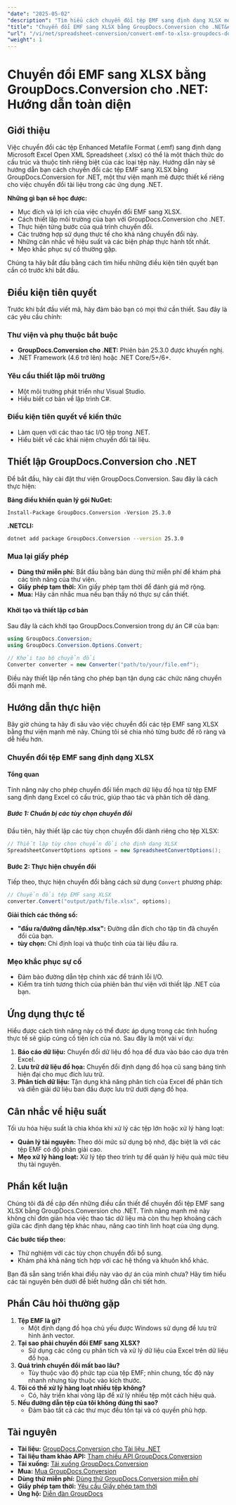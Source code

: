 ```yaml
---
"date": "2025-05-02"
"description": "Tìm hiểu cách chuyển đổi tệp EMF sang định dạng XLSX một cách liền mạch với GroupDocs.Conversion for .NET. Nâng cao kỹ năng chuyển đổi tài liệu của bạn ngay hôm nay."
"title": "Chuyển đổi EMF sang XLSX bằng GroupDocs.Conversion cho .NET&#58; Hướng dẫn đầy đủ"
"url": "/vi/net/spreadsheet-conversion/convert-emf-to-xlsx-groupdocs-dotnet/"
"weight": 1
---
```


# Chuyển đổi EMF sang XLSX bằng GroupDocs.Conversion cho .NET: Hướng dẫn toàn diện

## Giới thiệu

Việc chuyển đổi các tệp Enhanced Metafile Format (.emf) sang định dạng Microsoft Excel Open XML Spreadsheet (.xlsx) có thể là một thách thức do cấu trúc và thuộc tính riêng biệt của các loại tệp này. Hướng dẫn này sẽ hướng dẫn bạn cách chuyển đổi các tệp EMF sang XLSX bằng GroupDocs.Conversion for .NET, một thư viện mạnh mẽ được thiết kế riêng cho việc chuyển đổi tài liệu trong các ứng dụng .NET.

**Những gì bạn sẽ học được:**
- Mục đích và lợi ích của việc chuyển đổi EMF sang XLSX.
- Cách thiết lập môi trường của bạn với GroupDocs.Conversion cho .NET.
- Thực hiện từng bước của quá trình chuyển đổi.
- Các trường hợp sử dụng thực tế cho khả năng chuyển đổi này.
- Những cân nhắc về hiệu suất và các biện pháp thực hành tốt nhất.
- Mẹo khắc phục sự cố thường gặp.

Chúng ta hãy bắt đầu bằng cách tìm hiểu những điều kiện tiên quyết bạn cần có trước khi bắt đầu.

## Điều kiện tiên quyết
Trước khi bắt đầu viết mã, hãy đảm bảo bạn có mọi thứ cần thiết. Sau đây là các yêu cầu chính:

### Thư viện và phụ thuộc bắt buộc
- **GroupDocs.Conversion cho .NET:** Phiên bản 25.3.0 được khuyến nghị.
- .NET Framework (4.6 trở lên) hoặc .NET Core/5+/6+.

### Yêu cầu thiết lập môi trường
- Một môi trường phát triển như Visual Studio.
- Hiểu biết cơ bản về lập trình C#.

### Điều kiện tiên quyết về kiến thức
- Làm quen với các thao tác I/O tệp trong .NET.
- Hiểu biết về các khái niệm chuyển đổi tài liệu.

## Thiết lập GroupDocs.Conversion cho .NET
Để bắt đầu, hãy cài đặt thư viện GroupDocs.Conversion. Sau đây là cách thực hiện:

**Bảng điều khiển quản lý gói NuGet:**
```shell
Install-Package GroupDocs.Conversion -Version 25.3.0
```

**.NETCLI:**
```bash
dotnet add package GroupDocs.Conversion --version 25.3.0
```

### Mua lại giấy phép
- **Dùng thử miễn phí:** Bắt đầu bằng bản dùng thử miễn phí để khám phá các tính năng của thư viện.
- **Giấy phép tạm thời:** Xin giấy phép tạm thời để đánh giá mở rộng.
- **Mua:** Hãy cân nhắc mua nếu bạn thấy nó thực sự cần thiết.

#### Khởi tạo và thiết lập cơ bản
Sau đây là cách khởi tạo GroupDocs.Conversion trong dự án C# của bạn:
```csharp
using GroupDocs.Conversion;
using GroupDocs.Conversion.Options.Convert;

// Khởi tạo bộ chuyển đổi
Converter converter = new Converter("path/to/your/file.emf");
```
Điều này thiết lập nền tảng cho phép bạn tận dụng các chức năng chuyển đổi mạnh mẽ.

## Hướng dẫn thực hiện
Bây giờ chúng ta hãy đi sâu vào việc chuyển đổi các tệp EMF sang XLSX bằng thư viện mạnh mẽ này. Chúng tôi sẽ chia nhỏ từng bước để rõ ràng và dễ hiểu hơn.

### Chuyển đổi tệp EMF sang định dạng XLSX
#### Tổng quan
Tính năng này cho phép chuyển đổi liền mạch dữ liệu đồ họa từ tệp EMF sang định dạng Excel có cấu trúc, giúp thao tác và phân tích dễ dàng.
##### Bước 1: Chuẩn bị các tùy chọn chuyển đổi
Đầu tiên, hãy thiết lập các tùy chọn chuyển đổi dành riêng cho tệp XLSX:
```csharp
// Thiết lập tùy chọn chuyển đổi cho định dạng XLSX
SpreadsheetConvertOptions options = new SpreadsheetConvertOptions();
```
#### Bước 2: Thực hiện chuyển đổi
Tiếp theo, thực hiện chuyển đổi bằng cách sử dụng `Convert` phương pháp:
```csharp
// Chuyển đổi tệp EMF sang XLSX
converter.Convert("output/path/file.xlsx", options);
```
**Giải thích các thông số:**
- **"đầu ra/đường dẫn/tệp.xlsx":** Đường dẫn đích cho tập tin đã chuyển đổi của bạn.
- **tùy chọn:** Chỉ định loại và thuộc tính của tài liệu đầu ra.
### Mẹo khắc phục sự cố
- Đảm bảo đường dẫn tệp chính xác để tránh lỗi I/O.
- Kiểm tra tính tương thích của phiên bản thư viện với thiết lập .NET của bạn.

## Ứng dụng thực tế
Hiểu được cách tính năng này có thể được áp dụng trong các tình huống thực tế sẽ giúp củng cố tiện ích của nó. Sau đây là một vài ví dụ:
1. **Báo cáo dữ liệu:** Chuyển đổi dữ liệu đồ họa để đưa vào báo cáo dựa trên Excel.
2. **Lưu trữ dữ liệu đồ họa:** Chuyển đổi định dạng đồ họa cũ sang bảng tính hiện đại cho mục đích lưu trữ.
3. **Phân tích dữ liệu:** Tận dụng khả năng phân tích của Excel để phân tích và diễn giải dữ liệu ban đầu được lưu trữ dưới dạng đồ họa.

## Cân nhắc về hiệu suất
Tối ưu hóa hiệu suất là chìa khóa khi xử lý các tệp lớn hoặc xử lý hàng loạt:
- **Quản lý tài nguyên:** Theo dõi mức sử dụng bộ nhớ, đặc biệt là với các tệp EMF có độ phân giải cao.
- **Mẹo xử lý hàng loạt:** Xử lý tệp theo trình tự để quản lý hiệu quả mức tiêu thụ tài nguyên.

## Phần kết luận
Chúng tôi đã đề cập đến những điều cần thiết để chuyển đổi tệp EMF sang XLSX bằng GroupDocs.Conversion cho .NET. Tính năng mạnh mẽ này không chỉ đơn giản hóa việc thao tác dữ liệu mà còn thu hẹp khoảng cách giữa các định dạng tệp khác nhau, nâng cao tính linh hoạt của ứng dụng.

**Các bước tiếp theo:**
- Thử nghiệm với các tùy chọn chuyển đổi bổ sung.
- Khám phá khả năng tích hợp với các hệ thống và khuôn khổ khác.

Bạn đã sẵn sàng triển khai điều này vào dự án của mình chưa? Hãy tìm hiểu các tài nguyên bên dưới để biết hướng dẫn chi tiết hơn.
## Phần Câu hỏi thường gặp
1. **Tệp EMF là gì?**
   - Một định dạng đồ họa chủ yếu được Windows sử dụng để lưu trữ hình ảnh vector.
2. **Tại sao phải chuyển đổi EMF sang XLSX?**
   - Sử dụng các công cụ phân tích và xử lý dữ liệu của Excel trên dữ liệu đồ họa.
3. **Quá trình chuyển đổi mất bao lâu?**
   - Tùy thuộc vào độ phức tạp của tệp EMF; nhìn chung, tốc độ này nhanh nhưng tùy thuộc vào kích thước.
4. **Tôi có thể xử lý hàng loạt nhiều tệp không?**
   - Có, hãy triển khai vòng lặp để xử lý nhiều tệp một cách hiệu quả.
5. **Nếu đường dẫn tệp của tôi không đúng thì sao?**
   - Đảm bảo tất cả các thư mục đều tồn tại và có quyền phù hợp.
## Tài nguyên
- **Tài liệu:** [GroupDocs.Conversion cho Tài liệu .NET](https://docs.groupdocs.com/conversion/net/)
- **Tài liệu tham khảo API:** [Tham chiếu API GroupDocs.Conversion](https://reference.groupdocs.com/conversion/net/)
- **Tải xuống:** [Tải xuống GroupDocs.Conversion](https://releases.groupdocs.com/conversion/net/)
- **Mua:** [Mua GroupDocs.Conversion](https://purchase.groupdocs.com/buy)
- **Dùng thử miễn phí:** [Dùng thử GroupDocs.Conversion miễn phí](https://releases.groupdocs.com/conversion/net/)
- **Giấy phép tạm thời:** [Yêu cầu Giấy phép tạm thời](https://purchase.groupdocs.com/temporary-license/)
- **Ủng hộ:** [Diễn đàn GroupDocs](https://forum.groupdocs.com/c/conversion/10)